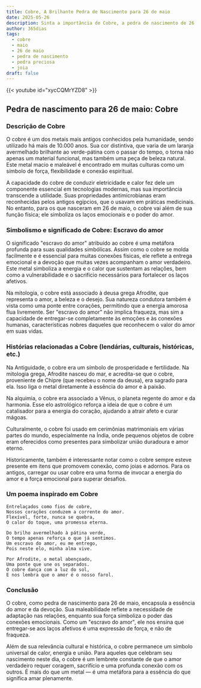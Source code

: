 ```yaml
---
title: Cobre, A Brilhante Pedra de Nascimento para 26 de maio
date: 2025-05-26
description: Sinta a importância de Cobre, a pedra de nascimento de 26 de maio que simboliza Escravo do amor. Deixe que sua beleza e significado iluminem seu dia.
author: 365dias
tags:
  - cobre
  - maio
  - 26 de maio
  - pedra de nascimento
  - pedra preciosa
  - joia
draft: false
---
```


{{< youtube id="xycCQMrYZD8" >}}

## Pedra de nascimento para 26 de maio: Cobre

### Descrição de Cobre

O cobre é um dos metais mais antigos conhecidos pela humanidade, sendo utilizado há mais de 10.000 anos. Sua cor distintiva, que varia de um laranja avermelhado brilhante ao verde-pátina com o passar do tempo, o torna não apenas um material funcional, mas também uma peça de beleza natural. Este metal macio e maleável é encontrado em muitas culturas como um símbolo de força, flexibilidade e conexão espiritual.

A capacidade do cobre de conduzir eletricidade e calor fez dele um componente essencial em tecnologias modernas, mas sua importância transcende a utilidade. Suas propriedades antimicrobianas eram reconhecidas pelos antigos egípcios, que o usavam em práticas medicinais. No entanto, para os que nasceram em 26 de maio, o cobre vai além de sua função física; ele simboliza os laços emocionais e o poder do amor.

### Simbolismo e significado de Cobre: Escravo do amor

O significado "escravo do amor" atribuído ao cobre é uma metáfora profunda para suas qualidades simbólicas. Assim como o cobre se molda facilmente e é essencial para muitas conexões físicas, ele reflete a entrega emocional e a devoção que muitas vezes acompanham o amor verdadeiro. Este metal simboliza a energia e o calor que sustentam as relações, bem como a vulnerabilidade e o sacrifício necessários para fortalecer os laços afetivos.

Na mitologia, o cobre está associado à deusa grega Afrodite, que representa o amor, a beleza e o desejo. Sua natureza condutora também é vista como uma ponte entre corações, permitindo que a energia amorosa flua livremente. Ser "escravo do amor" não implica fraqueza, mas sim a capacidade de entregar-se completamente às emoções e às conexões humanas, características nobres daqueles que reconhecem o valor do amor em suas vidas.

### Histórias relacionadas a Cobre (lendárias, culturais, históricas, etc.)

Na Antiguidade, o cobre era um símbolo de prosperidade e fertilidade. Na mitologia grega, Afrodite nasceu do mar, e acredita-se que o cobre, proveniente de Chipre (que recebeu o nome da deusa), era sagrado para ela. Isso liga o metal diretamente à essência do amor e à paixão.

Na alquimia, o cobre era associado a Vênus, o planeta regente do amor e da harmonia. Esse elo astrológico reforça a ideia de que o cobre é um catalisador para a energia do coração, ajudando a atrair afeto e curar mágoas.

Culturalmente, o cobre foi usado em cerimônias matrimoniais em várias partes do mundo, especialmente na Índia, onde pequenos objetos de cobre eram oferecidos como presentes para simbolizar união duradoura e amor eterno.

Historicamente, também é interessante notar como o cobre sempre esteve presente em itens que promovem conexão, como joias e adornos. Para os antigos, carregar ou usar cobre era uma forma de invocar a energia do amor e a força emocional para superar desafios.

### Um poema inspirado em Cobre

```
Entrelaçados como fios de cobre,  
Nossos corações conduzem a corrente do amor.  
Flexível, forte, nunca se quebra,  
O calor do toque, uma promessa eterna.  

Do brilho avermelhado à pátina verde,  
O tempo apenas reforça o que já sentimos.  
Um escravo do amor, eu me entrego,  
Pois neste elo, minha alma vive.  

Por Afrodite, o metal abençoado,  
Uma ponte que une os separados.  
O cobre dança com a luz do sol,  
E nos lembra que o amor é o nosso farol.  
```

### Conclusão

O cobre, como pedra de nascimento para 26 de maio, encapsula a essência do amor e da devoção. Sua maleabilidade reflete a necessidade de adaptação nas relações, enquanto sua força simboliza o poder das conexões emocionais. Como um "escravo do amor", ele nos ensina que entregar-se aos laços afetivos é uma expressão de força, e não de fraqueza.

Além de sua relevância cultural e histórica, o cobre permanece um símbolo universal de calor, energia e união. Para aqueles que celebram seu nascimento neste dia, o cobre é um lembrete constante de que o amor verdadeiro requer coragem, sacrifício e uma profunda conexão com os outros. É mais do que um metal — é uma metáfora para a essência do que significa amar plenamente.